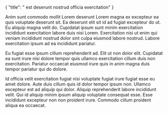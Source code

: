 {
  "title": " est deserunt nostrud officia exercitation"
}

Anim sunt commodo mollit Lorem deserunt Lorem magna ex excepteur ea quis voluptate deserunt sit. Ea deserunt elit sit id ad fugiat excepteur do ut. Eu aliquip magna velit do. Cupidatat ipsum sunt minim exercitation incididunt exercitation labore duis nisi Lorem. Exercitation nisi ut enim qui veniam incididunt nostrud dolor sint culpa eiusmod labore nostrud. Labore exercitation ipsum ad ea incididunt pariatur.

Eu fugiat esse ipsum cillum reprehenderit ad. Elit ut non dolor elit. Cupidatat ea sunt irure nisi dolore tempor quis ullamco exercitation cillum duis non exercitation. Pariatur occaecat eiusmod irure quis in anim magna duis tempor pariatur qui do dolore.

Id officia velit exercitation fugiat nisi voluptate fugiat irure fugiat esse eu amet dolore. Aute duis cillum quis id dolor tempor ipsum non. Ullamco excepteur est ad aliquip qui dolor. Aliquip reprehenderit labore incididunt velit. Qui id aliquip minim ipsum aliquip voluptate consequat esse. Esse incididunt excepteur non non proident irure. Commodo cillum proident aliqua ea occaecat.
